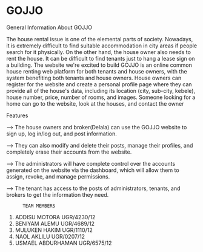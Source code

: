 # GOJJO
General Information About GOJJO

The house rental issue is one of the elemental parts of society. Nowadays, it is extremely difficult to find suitable accommodation in city areas if people search for it physically. On the other hand, the house owner also needs to rent the house. It can be difficult to find tenants just to hang a lease sign on a building. The website we're excited to build GOJJO is an online common house renting web platform for both tenants and house owners, with the system benefiting both tenants and house owners. House owners can register for the website and create a personal profile page where they can provide all of the house's data, including its location (city, sub-city, kebele), house number, price, number of rooms, and images. Someone looking for a home can go to the website, look at the houses, and contact the owner

Features

--> The house owners and broker(Delala) can use the GOJJO website to sign up, log in/log out, and post information.

--> They can also modify and delete their posts, manage their profiles, and completely erase their accounts from the website.

--> The administrators will have complete control over the accounts generated on the website via the dashboard, which will allow them to assign, revoke, and manage permissions.

--> The tenant has access to the posts of administrators, tenants, and brokers to get the information they need.



          TEAM MEMBERS                   
1. ADDISU MOTORA              UGR/4230/12
2. BENIYAM ALEMU              UGR/4689/12
3. MULUKEN HAKIM              UGR/1110/12
4. NAOL AKLILU                UGR/0207/12
5. USMAEL ABDURHAMAN          UGR/6575/12
